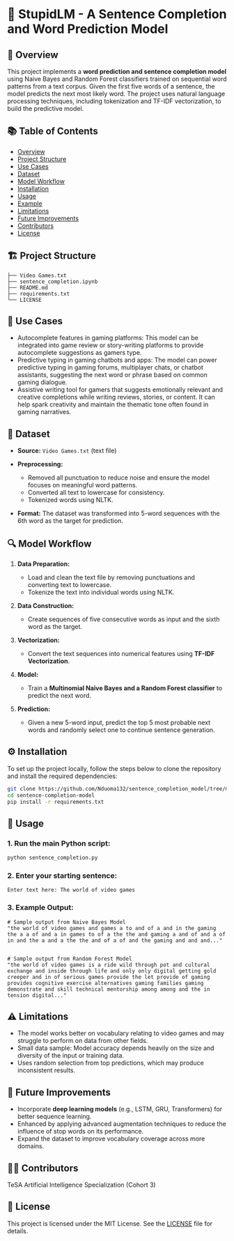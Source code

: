 # 📝 StupidLM - A Sentence Completion and Word Prediction Model

## 📖 Overview

This project implements a **word prediction and sentence completion model** using Naive Bayes and Random Forest classifiers trained on sequential word patterns from a text corpus. Given the first five words of a sentence, the model predicts the next most likely word. The project uses natural language processing techniques, including tokenization and TF-IDF vectorization, to build the predictive model.


## 📚 Table of Contents

* [Overview](#overview)
* [Project Structure](#project-structure)
* [Use Cases](#use-cases)
* [Dataset](#dataset)
* [Model Workflow](#model-workflow)
* [Installation](#installation)
* [Usage](#usage)
* [Example](#example)
* [Limitations](#limitations)
* [Future Improvements](#future-improvements)
* [Contributors](#contributors)
* [License](#license)


## 🏗️ Project Structure

```text
├── Video Games.txt            
├── sentence_completion.ipynb        
├── README.md                     
├── requirements.txt             
└── LICENSE                       
```


## 🎯 Use Cases

* Autocomplete features in gaming platforms: This model can be integrated into game review or story-writing platforms to provide autocomplete suggestions as gamers type.
* Predictive typing in gaming chatbots and apps: The model can power predictive typing in gaming forums, multiplayer chats, or chatbot assistants, suggesting the next word or phrase based on common gaming dialogue.
* Assistive writing tool for gamers that suggests emotionally relevant and creative completions while writing reviews, stories, or content. It can help spark creativity and maintain the thematic tone often found in gaming narratives.


## 📂 Dataset

* **Source:** `Video Games.txt` (text file) 
* **Preprocessing:**

  * Removed all punctuation to reduce noise and ensure the model  focuses on meaningful word patterns.
  * Converted all text to lowercase for consistency.
  * Tokenized words using NLTK.
* **Format:** The dataset was transformed into 5-word sequences with the 6th word as the target for prediction.



## 🔍 Model Workflow

1. **Data Preparation:**
     * Load and clean the text file by removing punctuations and converting text to lowercase.
     * Tokenize the text into individual words using NLTK.

3. **Data Construction:**
     * Create sequences of five consecutive words as input and the sixth word as the target.

4. **Vectorization:**
     * Convert the text sequences into numerical features using **TF-IDF Vectorization**.

5. **Model:**
     * Train a **Multinomial Naive Bayes and a Random Forest classifier** to predict the next word.

6. **Prediction:**
     * Given a new 5-word input, predict the top 5 most probable next words and randomly select one to continue sentence generation.


## ⚙️ Installation
To set up the project locally, follow the steps below to clone the repository and install the required dependencies:
```bash
git clone https://github.com/Nduoma132/sentence_completion_model/tree/main
cd sentence-completion-model
pip install -r requirements.txt
```



## 🚀 Usage

### 1. Run the main Python script:

```bash
python sentence_completion.py
```

### 2. Enter your starting sentence:

```text
Enter text here: The world of video games
```

### 3. Example Output:
```
# Sample output from Naive Bayes Model
"the world of video games and games a to and of a and in the gaming the a a of and a in games to of a the the and gaming a and of and a of in and the a and a the the and of a of and the gaming and and and..."


# Sample output from Random Forest Model
"the world of video games is a ride wild through pot and cultural exchange and inside through life and only only digital getting gold creeper and in of serious games provide the let provide of gaming provides cognitive exercise alternatives gaming families gaming demonstrate and skill technical mentorship among among and the in tension digital..."
```


## ⚠️ Limitations

* The model works better on vocabulary relating to video games and may struggle to perform on data from other fields.
* Small data sample: Model accuracy depends heavily on the size and diversity of the input or training data.
* Uses random selection from top predictions, which may produce inconsistent results.


## 🔧 Future Improvements

* Incorporate **deep learning models** (e.g., LSTM, GRU, Transformers) for better sequence learning.
* Enhanced by applying advanced augmentation techniques to reduce the influence of stop words on its performance.
* Expand the dataset to improve vocabulary coverage across more domains.


## 👨‍💻 Contributors

TeSA Artificial Intelligence Specialization (Cohort 3)


## 📝 License

This project is licensed under the MIT License. See the [LICENSE](LICENSE) file for details.

